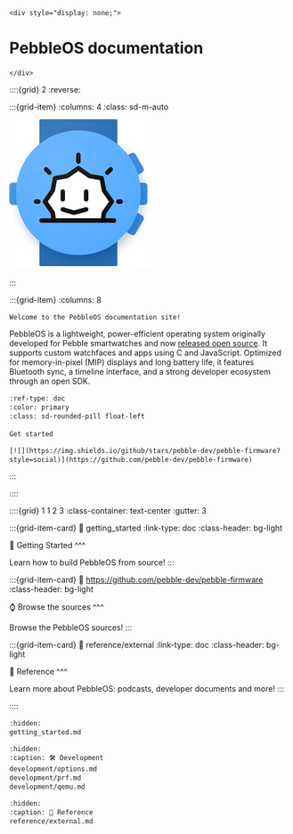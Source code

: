 ```{raw} html
<div style="display: none;">
```
# PebbleOS documentation
```{raw} html
</div>
```

::::{grid} 2
:reverse:

:::{grid-item}
:columns: 4
:class: sd-m-auto

<img src="_static/images/logo.svg" />

:::

:::{grid-item}
:columns: 8

```{div} sd-fs-3 home-title
Welcome to the PebbleOS documentation site!
```

PebbleOS is a lightweight, power-efficient operating system originally developed for Pebble smartwatches and now [released open source](https://opensource.googleblog.com/2025/01/see-code-that-powered-pebble-smartwatches.html).
It supports custom watchfaces and apps using C and JavaScript.
Optimized for memory-in-pixel (MIP) displays and long battery life, it features Bluetooth sync, a timeline interface, and a strong developer ecosystem through an open SDK.

```{button-ref} getting_started
:ref-type: doc
:color: primary
:class: sd-rounded-pill float-left

Get started
```

```{only} html
[![](https://img.shields.io/github/stars/pebble-dev/pebble-firmware?style=social)](https://github.com/pebble-dev/pebble-firmware)
```

:::

::::

::::{grid} 1 1 2 3
:class-container: text-center
:gutter: 3

:::{grid-item-card}
:link: getting_started
:link-type: doc
:class-header: bg-light

🚀 Getting Started
^^^

Learn how to build PebbleOS from source!
:::

:::{grid-item-card}
:link: https://github.com/pebble-dev/pebble-firmware
:class-header: bg-light

⌚ Browse the sources
^^^

Browse the PebbleOS sources!
:::

:::{grid-item-card}
:link: reference/external
:link-type: doc
:class-header: bg-light

📖 Reference
^^^

Learn more about PebbleOS: podcasts, developer documents and more!
:::

::::

```{toctree}
:hidden:
getting_started.md
```

```{toctree}
:hidden:
:caption: 🛠️ Development
development/options.md
development/prf.md
development/qemu.md
```

```{toctree}
:hidden:
:caption: 📖 Reference 
reference/external.md
```
